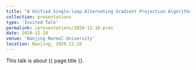 ```yaml
---
title: "A Unified Single-loop Alternating Gradient Projection Algorithm for Nonconvex-Concave and Convex-Nonconcave Minimax Problems"
collection: presentations
type: 'Invited Talk'
permalink: /presentations/2020-12-18-pres
date: 2020-12-18
venue: 'Nanjing Normal University'
location: Nanjing, 2020.12.18
---
```


This talk is about {{ page.title }}.
